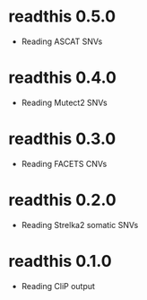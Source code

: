 # readthis 0.5.0
* Reading ASCAT SNVs

# readthis 0.4.0
* Reading Mutect2 SNVs

# readthis 0.3.0
* Reading FACETS CNVs

# readthis 0.2.0
* Reading Strelka2 somatic SNVs

# readthis 0.1.0
* Reading CliP output
